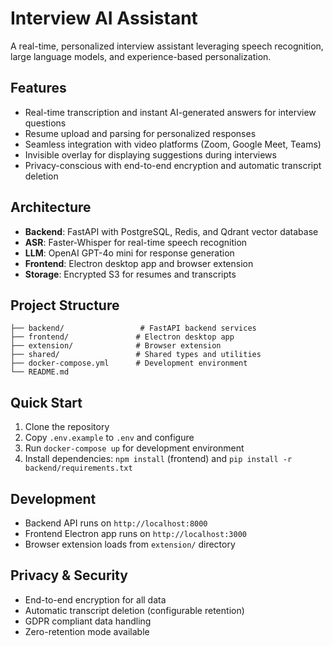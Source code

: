 # Interview AI Assistant

A real-time, personalized interview assistant leveraging speech recognition, large language models, and experience-based personalization.

## Features

- Real-time transcription and instant AI-generated answers for interview questions
- Resume upload and parsing for personalized responses
- Seamless integration with video platforms (Zoom, Google Meet, Teams)
- Invisible overlay for displaying suggestions during interviews
- Privacy-conscious with end-to-end encryption and automatic transcript deletion

## Architecture

- **Backend**: FastAPI with PostgreSQL, Redis, and Qdrant vector database
- **ASR**: Faster-Whisper for real-time speech recognition
- **LLM**: OpenAI GPT-4o mini for response generation
- **Frontend**: Electron desktop app and browser extension
- **Storage**: Encrypted S3 for resumes and transcripts

## Project Structure

```
├── backend/                 # FastAPI backend services
├── frontend/               # Electron desktop app
├── extension/              # Browser extension
├── shared/                 # Shared types and utilities
├── docker-compose.yml      # Development environment
└── README.md
```

## Quick Start

1. Clone the repository
2. Copy `.env.example` to `.env` and configure
3. Run `docker-compose up` for development environment
4. Install dependencies: `npm install` (frontend) and `pip install -r backend/requirements.txt`

## Development

- Backend API runs on `http://localhost:8000`
- Frontend Electron app runs on `http://localhost:3000`
- Browser extension loads from `extension/` directory

## Privacy & Security

- End-to-end encryption for all data
- Automatic transcript deletion (configurable retention)
- GDPR compliant data handling
- Zero-retention mode available

